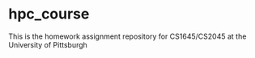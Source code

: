 # hpc_course

This is the homework assignment repository for CS1645/CS2045 at the University of Pittsburgh
